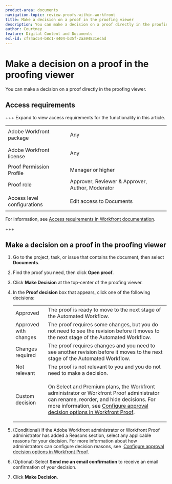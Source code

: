 ```yaml
---
product-area: documents
navigation-topic: review-proofs-within-workfront
title: Make a decision on a proof in the proofing viewer
description: You can make a decision on a proof directly in the proofing viewer.
author: Courtney
feature: Digital Content and Documents
exl-id: cf74ac54-b8c1-4404-b35f-2aa94831ecad
---
```

# Make a decision on a proof in the proofing viewer

You can make a decision on a proof directly in the proofing viewer.

## Access requirements

+++ Expand to view access requirements for the functionality in this article.

<table style="table-layout:auto"> 
 <col> 
 <col> 
 <tbody> 
  <tr> 
   <td role="rowheader">Adobe Workfront package</td> 
   <td> <p>Any</p> </td> 
  </tr> 
  <tr> 
   <td role="rowheader">Adobe Workfront license</td> 
   <td> <p>Any</p> </td> 
  </tr> 
  <tr> 
   <td role="rowheader">Proof Permission Profile </td> 
   <td>Manager or higher</td> 
  </tr> 
  <tr> 
   <td role="rowheader">Proof role</td> 
   <td>Approver, Reviewer &amp; Approver, Author, Moderator</td> 
  </tr> 
  <tr> 
   <td role="rowheader">Access level configurations</td> 
   <td> <p>Edit access to Documents</p></td> 
  </tr> 
 </tbody> 
</table>

For information, see [Access requirements in Workfront documentation](/help/quicksilver/administration-and-setup/add-users/access-levels-and-object-permissions/access-level-requirements-in-documentation.md). 

+++

## Make a decision on a proof in the proofing viewer

1. Go to the project, task, or issue that contains the document, then select **Documents**.
1. Find the proof you need, then click **Open proof**.

1. Click **Make Decision** at the top-center of the proofing viewer.

1. In the **Proof decision** box that appears, click one of the following decisions:

   <table style="table-layout:auto"> 
    <col> 
    <col> 
    <tbody> 
     <tr> 
      <td role="rowheader">Approved</td> 
      <td>The proof is ready to move to the next stage of the Automated Workflow.</td> 
     </tr> 
     <tr> 
      <td role="rowheader">Approved with changes</td> 
      <td>The proof requires some changes, but you do not need to see the revision before it moves to the next stage of the Automated Workflow.</td> 
     </tr> 
     <tr> 
      <td role="rowheader">Changes required</td> 
      <td>The proof requires changes and you need to see another revision before it moves to the next stage of the Automated Workflow.</td> 
     </tr> 
     <tr> 
      <td role="rowheader">Not relevant</td> 
      <td>The proof is not relevant to you and you do not need to make a decision.</td> 
     </tr> 
     <tr> 
      <td role="rowheader">Custom decision</td> 
      <td> <p>On Select and Premium plans, the Workfront administrator or Workfront Proof administrator can rename, reorder, and hide decisions.&nbsp;For more information,&nbsp;see&nbsp;<a href="../../../../workfront-proof/wp-acct-admin/account-settings/configure-approval-decision-in-wp.md" class="MCXref xref">Configure approval decision options in Workfront Proof</a>.</p> </td> 
     </tr> 
    </tbody> 
   </table>

1. (Conditional) If the Adobe Workfront administrator or Workfront Proof administrator has added a Reasons section, select any applicable reasons for your decision. For more information about how administrators can configure decision reasons, see&nbsp; [Configure approval decision options in Workfront Proof](../../../../workfront-proof/wp-acct-admin/account-settings/configure-approval-decision-in-wp.md).
1. (Optional) Select **Send me an email confirmation**&nbsp;to receive an email confirmation of your decision.
1. Click **Make Decision**.

<!--
<h2 data-mc-conditions="QuicksilverOrClassic.Draft mode">Make a decision when the proof is configured with an approval process</h2>
-->

<!--
<p data-mc-conditions="QuicksilverOrClassic.Draft mode">You can make decisions on a proof when it is configured with an approval process (within Workfront) and&nbsp;a user has sent you a document approval request, as described in <a href="../../../../review-and-approve-work/manage-approvals/request-document-approvals.md" class="MCXref xref">Request document approvals</a>.</p>
-->

  <!--
  <li data-mc-conditions="QuicksilverOrClassic.Draft mode"><a href="#make-a-workfront-approval-decision-in-a-proof" class="MCXref xref">Make a Workfront approval decision in a proof</a> </li>
  -->

  <!--
  <li data-mc-conditions="QuicksilverOrClassic.Draft mode"><a href="#change-your-workfront-approval-decision-in-a-proof" class="MCXref xref">Change your Workfront approval decision in a proof</a> </li>
  -->

<!--
<h3 data-mc-conditions="QuicksilverOrClassic.Draft mode" id="make-a-workfront-approval-decision-in-a-proof">Make a Workfront approval decision in a proof</h3>
-->

   <!--
   <p data-mc-conditions="QuicksilverOrClassic.Draft mode">Open the proof of the document that you want to make a decision on.</p>
   -->

   <!--
   <li value="2" data-mc-conditions="QuicksilverOrClassic.Draft mode">In the proofing viewer, select whether you want to <strong>Approve</strong>, require <strong>Changes</strong>, or <strong>Reject</strong> the approval request.</li>
   -->

<!--
<h3 data-mc-conditions="QuicksilverOrClassic.Draft mode" id="change-your-workfront-approval-decision-in-a-proof">Change your Workfront approval decision in a proof</h3>
-->

<!--
<ol data-mc-conditions="QuicksilverOrClassic.Draft mode">
<li value="1">Open the proof of the document where you want to change your Workfront approval decision.</li>
<li value="2"> <p>At the top-center of the proofing viewer, click the decision you made previously.</p> </li>
<li value="3">In the <strong>Proof decision</strong> box that appears, select whether you want to <strong>Approve</strong>, require <strong>Changes</strong>, or <strong>Reject</strong> the approval request.</li>
</ol>
-->
